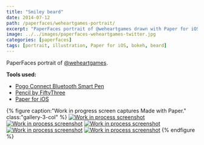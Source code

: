 ```yaml
---
title: "Smiley beard"
date: 2014-07-12
path: /paperfaces/weheartgames-portrait/
excerpt: "PaperFaces portrait of @weheartgames drawn with Paper for iOS on an iPad."
image: ../../images/paperfaces-weheartgames-twitter.jpg
categories: [paperfaces]
tags: [portrait, illustration, Paper for iOS, bokeh, beard]
---
```


PaperFaces portrait of [@weheartgames](https://twitter.com/weheartgames).

**Tools used:**

- [Pogo Connect Bluetooth Smart Pen](https://www.amazon.com/gp/product/B009K448L4/ref=as_li_ss_tl?ie=UTF8&camp=1789&creative=390957&creativeASIN=B009K448L4&linkCode=as2&tag=mademist-20)
- [Pencil by FiftyThree](https://www.amazon.com/FiftyThree-Digital-Stylus-Pencil-iPhone/dp/B01JJBUYR4/ref=as_li_ss_tl?keywords=pencil+53&qid=1550586265&s=gateway&sr=8-3&linkCode=ll1&tag=mademist-20&linkId=0134793cb840affff60f2e45a7f64678&language=en_US)
- [Paper for iOS](https://paper.bywetransfer.com/)

{% figure caption:"Work in progress screen captures Made with Paper." class:"gallery-3-col" %}
[![Work in process screenshot](../../images/paperfaces-weheartgames-process-1-600.jpg)](../../images/paperfaces-weheartgames-process-1-lg.jpg) [![Work in process screenshot](../../images/paperfaces-weheartgames-process-2-600.jpg)](../../images/paperfaces-weheartgames-process-2-lg.jpg) [![Work in process screenshot](../../images/paperfaces-weheartgames-process-3-600.jpg)](../../images/paperfaces-weheartgames-process-3-lg.jpg) [![Work in process screenshot](../../images/paperfaces-weheartgames-process-4-600.jpg)](../../images/paperfaces-weheartgames-process-4-lg.jpg) [![Work in process screenshot](../../images/paperfaces-weheartgames-process-5-600.jpg)](../../images/paperfaces-weheartgames-process-5-lg.jpg)
{% endfigure %}
